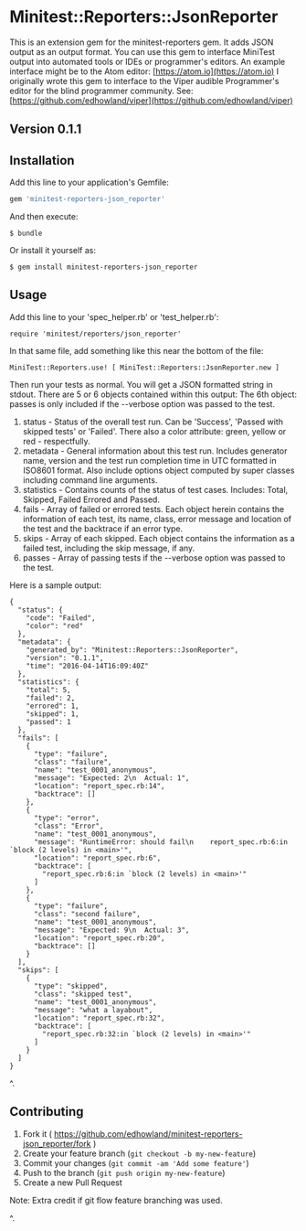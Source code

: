 # Minitest::Reporters::JsonReporter

This is an extension  gem for the minitest-reporters gem. It adds JSON output as an output format.
You can use this gem to interface MiniTest output into automated tools or IDEs or programmer's editors. An
example interface might be to the Atom editor: [https://atom.io](https://atom.io)
I originally wrote this gem to interface to the Viper audible  Programmer's editor for the blind programmer community. See: [https://github.com/edhowland/viper](https://github.com/edhowland/viper)

## Version 0.1.1



## Installation

Add this line to your application's Gemfile:

```ruby
gem 'minitest-reporters-json_reporter'
```

And then execute:

    $ bundle

Or install it yourself as:

    $ gem install minitest-reporters-json_reporter

## Usage

Add this line to your 'spec_helper.rb' or 'test_helper.rb':

```
require 'minitest/reporters/json_reporter'
```

In that same file, add something like this near the bottom of the file:

```
MiniTest::Reporters.use! [ MiniTest::Reporters::JsonReporter.new ]
```

Then run your tests as normal. You will get a JSON formatted string in stdout.
There are 5 or 6   objects contained within this output: The 6th object: passes is only included if the --verbose option was passed to the test.

1. status -  Status of the overall test run. Can be 'Success', 'Passed with skipped tests' or 'Failed'. There also a color attribute: green, yellow or red - respectfully.
2. metadata - General information about this test run. Includes generator name, version and the test run completion time in UTC formatted in ISO8601 format. Also include options object computed by super classes including command line arguments.
3. statistics - Contains counts of the status of test cases. Includes: Total, Skipped, Failed Errored and Passed.
4. fails - Array of failed or errored tests. Each object herein contains the information of each test, its name, class, error message and location of the test and the backtrace if an error type.
5. skips - Array of each skipped. Each object contains the information as a failed test, including the skip message, if any.
6. passes - Array of passing tests if the --verbose option was passed to the test.

Here is a sample output:

```
{
  "status": {
    "code": "Failed",
    "color": "red"
  },
  "metadata": {
    "generated_by": "Minitest::Reporters::JsonReporter",
    "version": "0.1.1",
    "time": "2016-04-14T16:09:40Z"
  },
  "statistics": {
    "total": 5,
    "failed": 2,
    "errored": 1,
    "skipped": 1,
    "passed": 1
  },
  "fails": [
    {
      "type": "failure",
      "class": "failure",
      "name": "test_0001_anonymous",
      "message": "Expected: 2\n  Actual: 1",
      "location": "report_spec.rb:14",
      "backtrace": []
    },
    {
      "type": "error",
      "class": "Error",
      "name": "test_0001_anonymous",
      "message": "RuntimeError: should fail\n    report_spec.rb:6:in `block (2 levels) in <main>'",
      "location": "report_spec.rb:6",
      "backtrace": [
        "report_spec.rb:6:in `block (2 levels) in <main>'"
      ]
    },
    {
      "type": "failure",
      "class": "second failure",
      "name": "test_0001_anonymous",
      "message": "Expected: 9\n  Actual: 3",
      "location": "report_spec.rb:20",
      "backtrace": []
    }
  ],
  "skips": [
    {
      "type": "skipped",
      "class": "skipped test",
      "name": "test_0001_anonymous",
      "message": "what a layabout",
      "location": "report_spec.rb:32",
      "backtrace": [
        "report_spec.rb:32:in `block (2 levels) in <main>'"
      ]
    }
  ]
}

```

^.

## Contributing

1. Fork it ( https://github.com/edhowland/minitest-reporters-json_reporter/fork )
2. Create your feature branch (`git checkout -b my-new-feature`)
3. Commit your changes (`git commit -am 'Add some feature'`)
4. Push to the branch (`git push origin my-new-feature`)
5. Create a new Pull Request

Note: Extra credit if git flow feature branching was used.

^.